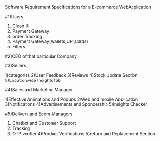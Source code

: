 Software Requirement Specifications for a E-commerce WebApplication

#1)Users

1) Clean UI
2) Payment Gateway
3) order Tracking
4) Payment Gateway(Wallets,UPI,Cards)
5) Filters




#2)CEO of that particular Company











#3)Sellers

1)categories
2)User Feedback
3)Reviews
4)Stock Update Section
5)Locationwise Insights tab




#4)Sales and Marketing Manager

1)Effective Animations And Popups
2)Web and mobile Application
3)Notifications
4)Advertisements and Sponcership
5)Insights Checker



#5)Delivery and Ecom-Managers
1) Chatbot and Customer Support
2) Tracking
3) OTP verifier
4)Product Verifications
5)return and Replacement Section 

